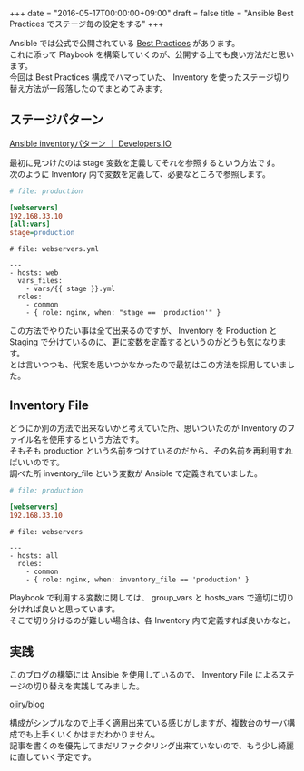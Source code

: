 +++
date = "2016-05-17T00:00:00+09:00"
draft = false
title = "Ansible Best Practices でステージ毎の設定をする"
+++

Ansible では公式で公開されている [Best Practices](http://docs.ansible.com/ansible/playbooks_best_practices.html) があります。  
これに添って Playbook を構築していくのが、公開する上でも良い方法だと思います。  
今回は Best Practices 構成でハマっていた、 Inventory を使ったステージ切り替え方法が一段落したのでまとめてみます。

## ステージパターン

[Ansible inventoryパターン ｜ Developers.IO](http://dev.classmethod.jp/server-side/ansible/ansible-inventory-pattern/)

最初に見つけたのは stage 変数を定義してそれを参照するという方法です。  
次のように Inventory 内で変数を定義して、必要なところで参照します。

```ini
# file: production

[webservers]
192.168.33.10
[all:vars]
stage=production
```

```
# file: webservers.yml

---
- hosts: web
  vars_files:
    - vars/{{ stage }}.yml
  roles:
    - common
    - { role: nginx, when: "stage == 'production'" }
```

この方法でやりたい事は全て出来るのですが、 Inventory を Production と Staging で分けているのに、更に変数を定義するというのがどうも気になります。  
とは言いつつも、代案を思いつかなかったので最初はこの方法を採用していました。

## Inventory File

どうにか別の方法で出来ないかと考えていた所、思いついたのが Inventory のファイル名を使用するという方法です。  
そもそも production という名前をつけているのだから、その名前を再利用すればいいのです。  
調べた所 inventory_file という変数が Ansible で定義されていました。


```ini
# file: production

[webservers]
192.168.33.10
```

```
# file: webservers

---
- hosts: all
  roles:
    - common
    - { role: nginx, when: inventory_file == 'production' }
```

Playbook で利用する変数に関しては、 group_vars と hosts_vars で適切に切り分ければ良いと思っています。  
そこで切り分けるのが難しい場合は、各 Inventory 内で定義すれば良いかなと。

## 実践

このブログの構築には Ansible を使用しているので、 Inventory File によるステージの切り替えを実践してみました。

[ojiry/blog](https://github.com/ojiry/blog)

構成がシンプルなので上手く適用出来ている感じがしますが、複数台のサーバ構成でも上手くいくかはまだわかりません。  
記事を書くのを優先してまだリファクタリング出来ていないので、もう少し綺麗に直していく予定です。

